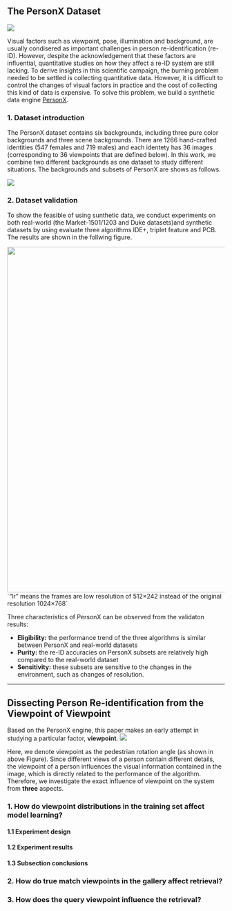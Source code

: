 ## The PersonX Dataset

![](https://github.com/sxzrt/The-PersonX-dataset/blob/master/images/logo1.jpg)

Visual factors such as viewpoint, pose, illumination and background, are usually condisered as important challenges in person re-identification (re-ID). However, despite the acknowledgement that these factors are influential, quantitative studies on how they affect a re-ID system are still lacking. To derive insights in this scientific campaign, the burning problem needed to be settled is collecting quantitative data. However, it is difficult to control the changes of visual factors in practice and the cost of collecting this kind of data is expensive. To solve this problem, we build a synthetic data engine [PersonX](https://github.com/sxzrt/Instructions-of-the-PersonX-dataset).


### 1. Dataset introduction 
The PersonX dataset contains six backgrounds, including three pure color backgrounds and three scene backgrounds. There are 1266 hand-crafted identities (547 females and 719 males) and each identety has 36 images (corresponding to 36 viewpoints that are defined below). In this work, we combine two different backgrounds as one dataset to study different situations. The backgrounds and subsets of PersonX are shows as follows.

![](https://github.com/sxzrt/The-PersonX-dataset/blob/master/images/fig2.jpg)

### 2. Dataset validation 
To show the feasible of using sunthetic data, we conduct experiments on both real-world (the Market-1501/1203 and Duke datasets)and synthetic datasets by using evaluate three algorithms IDE+, triplet feature and PCB. The results are shown in the follwing figure.

<div align=center><img src="https://github.com/sxzrt/The-PersonX-dataset/blob/master/images/benchmark.jpg" width="800" /></div>
`“lr” means the frames are low resolution of 512×242 instead of the original resolution 1024×768`

Three characteristics of PersonX can be observed from the validaton results:
* **Eligibility:** the performance trend of the three algorithms is similar between PersonX and real-world datasets
* **Purity:** the re-ID accuracies on PersonX subsets are relatively high compared to the real-world dataset
* **Sensitivity:** these subsets are sensitive to the changes in the environment, such as changes of resolution.


****

## Dissecting Person Re-identification from the Viewpoint of Viewpoint 
Based on the PersonX engine, this paper makes an early attempt in studying a particular factor, **viewpoint**.
![](https://github.com/sxzrt/The-PersonX-dataset/blob/master/images/fig-dfv.jpg)

Here, we denote viewpoint as the pedestrian rotation angle (as shown in above Figure). Since different views of a person contain different details, the viewpoint of a person influences the visual information contained in the image, which is directly related to the performance of the algorithm. Therefore, we investigate the exact influence of viewpoint on the system from **three** aspects. 


### 1. How do viewpoint distributions in the training set affect model learning?
#### 1.1 Experiment design

#### 1.2 Experiment results

#### 1.3 Subsection conclusions

### 2. How do true match viewpoints in the gallery affect retrieval?

### 3. How does the query viewpoint influence the retrieval?




